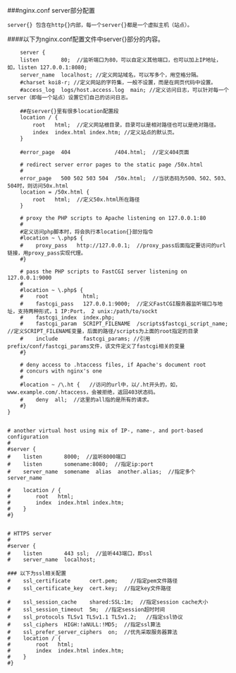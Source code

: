 ###nginx.conf server部分配置

    server{} 包含在http{}内部，每一个server{}都是一个虚拟主机（站点）。

####以下为nginx.conf配置文件中server{}部分的内容。

        server {
        listen       80;  //监听端口为80，可以自定义其他端口，也可以加上IP地址，如，listen 127.0.0.1:8080;
        server_name  localhost; //定义网站域名，可以写多个，用空格分隔。
        #charset koi8-r; //定义网站的字符集，一般不设置，而是在网页代码中设置。
        #access_log  logs/host.access.log  main; //定义访问日志，可以针对每一个server（即每一个站点）设置它们自己的访问日志。

        ##在server{}里有很多location配置段
        location / {
            root   html;  //定义网站根目录，目录可以是相对路径也可以是绝对路径。
            index  index.html index.htm; //定义站点的默认页。
        }

        #error_page  404              /404.html;  //定义404页面

        # redirect server error pages to the static page /50x.html
        #
        error_page   500 502 503 504  /50x.html;  //当状态码为500、502、503、504时，则访问50x.html
        location = /50x.html {
            root   html;  //定义50x.html所在路径
        }

        # proxy the PHP scripts to Apache listening on 127.0.0.1:80
        #
        #定义访问php脚本时，将会执行本location{}部分指令
        #location ~ \.php$ {
        #    proxy_pass   http://127.0.0.1;  //proxy_pass后面指定要访问的url链接，用proxy_pass实现代理。
        #}

        # pass the PHP scripts to FastCGI server listening on 127.0.0.1:9000
        #
        #location ~ \.php$ {
        #    root           html;
        #    fastcgi_pass   127.0.0.1:9000;  //定义FastCGI服务器监听端口与地址，支持两种形式，1 IP:Port， 2 unix:/path/to/sockt
        #    fastcgi_index  index.php;
        #    fastcgi_param  SCRIPT_FILENAME  /scripts$fastcgi_script_name;  //定义SCRIPT_FILENAME变量，后面的路径/scripts为上面的root指定的目录
        #    include        fastcgi_params; //引用prefix/conf/fastcgi_params文件，该文件定义了fastcgi相关的变量
        #}

        # deny access to .htaccess files, if Apache's document root
        # concurs with nginx's one
        # 
        #location ~ /\.ht {   //访问的url中，以/.ht开头的，如，www.example.com/.htaccess，会被拒绝，返回403状态码。
        #    deny  all;  //这里的all指的是所有的请求。
        #}
    }


    # another virtual host using mix of IP-, name-, and port-based configuration
    #
    #server {
    #    listen       8000;  //监听8000端口
    #    listen       somename:8080;  //指定ip:port
    #    server_name  somename  alias  another.alias;  //指定多个server_name

    #    location / {
    #        root   html;
    #        index  index.html index.htm;
    #    }
    #}


    # HTTPS server
    #
    #server {
    #    listen       443 ssl;  //监听443端口，即ssl
    #    server_name  localhost;

    ### 以下为ssl相关配置
    #    ssl_certificate      cert.pem;    //指定pem文件路径
    #    ssl_certificate_key  cert.key;  //指定key文件路径

    #    ssl_session_cache    shared:SSL:1m;  //指定session cache大小
    #    ssl_session_timeout  5m;  //指定session超时时间
    #    ssl_protocols TLSv1 TLSv1.1 TLSv1.2;   //指定ssl协议
    #    ssl_ciphers  HIGH:!aNULL:!MD5;  //指定ssl算法
    #    ssl_prefer_server_ciphers  on;  //优先采取服务器算法
    #    location / {
    #        root   html;
    #        index  index.html index.htm;
    #    }
    #}